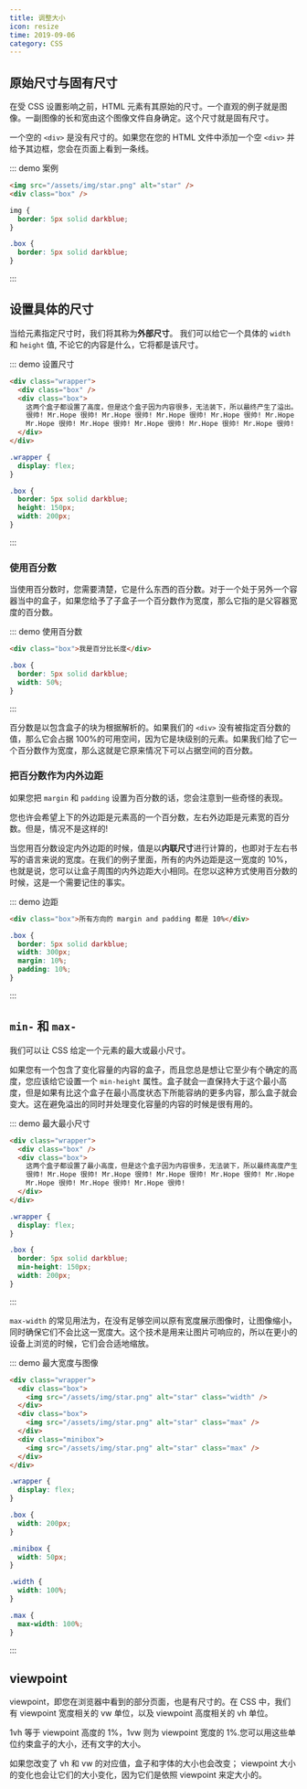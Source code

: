 ```yaml
---
title: 调整大小
icon: resize
time: 2019-09-06
category: CSS
---
```


## 原始尺寸与固有尺寸

在受 CSS 设置影响之前，HTML 元素有其原始的尺寸。一个直观的例子就是图像。一副图像的长和宽由这个图像文件自身确定。这个尺寸就是固有尺寸。

一个空的 `<div>` 是没有尺寸的。如果您在您的 HTML 文件中添加一个空 `<div>` 并给予其边框，您会在页面上看到一条线。

::: demo 案例

```html
<img src="/assets/img/star.png" alt="star" />
<div class="box" />
```

```css
img {
  border: 5px solid darkblue;
}

.box {
  border: 5px solid darkblue;
}
```

:::

## 设置具体的尺寸

当给元素指定尺寸时，我们将其称为**外部尺寸**。 我们可以给它一个具体的 `width` 和 `height` 值, 不论它的内容是什么，它将都是该尺寸。

::: demo 设置尺寸

```html
<div class="wrapper">
  <div class="box" />
  <div class="box">
    这两个盒子都设置了高度，但是这个盒子因为内容很多，无法装下，所以最终产生了溢出。Mr.Hope
    很帅! Mr.Hope 很帅! Mr.Hope 很帅! Mr.Hope 很帅! Mr.Hope 很帅! Mr.Hope 很帅!
    Mr.Hope 很帅! Mr.Hope 很帅! Mr.Hope 很帅! Mr.Hope 很帅! Mr.Hope 很帅!
  </div>
</div>
```

```css
.wrapper {
  display: flex;
}

.box {
  border: 5px solid darkblue;
  height: 150px;
  width: 200px;
}
```

:::

### 使用百分数

当使用百分数时，您需要清楚，它是什么东西的百分数。对于一个处于另外一个容器当中的盒子，如果您给予了子盒子一个百分数作为宽度，那么它指的是父容器宽度的百分数。

::: demo 使用百分数

```html
<div class="box">我是百分比长度</div>
```

```css
.box {
  border: 5px solid darkblue;
  width: 50%;
}
```

:::

百分数是以包含盒子的块为根据解析的。如果我们的 `<div>` 没有被指定百分数的值，那么它会占据 100%的可用空间，因为它是块级别的元素。如果我们给了它一个百分数作为宽度，那么这就是它原来情况下可以占据空间的百分数。

### 把百分数作为内外边距

如果您把 `margin` 和 `padding` 设置为百分数的话，您会注意到一些奇怪的表现。

您也许会希望上下的外边距是元素高的一个百分数，左右外边距是元素宽的百分数。但是，情况不是这样的!

当您用百分数设定内外边距的时候，值是以**内联尺寸**进行计算的，也即对于左右书写的语言来说的宽度。在我们的例子里面，所有的内外边距是这一宽度的 10%，也就是说，您可以让盒子周围的内外边距大小相同。在您以这种方式使用百分数的时候，这是一个需要记住的事实。

::: demo 边距

```html
<div class="box">所有方向的 margin and padding 都是 10%</div>
```

```css
.box {
  border: 5px solid darkblue;
  width: 300px;
  margin: 10%;
  padding: 10%;
}
```

:::

## `min-` 和 `max-`

我们可以让 CSS 给定一个元素的最大或最小尺寸。

如果您有一个包含了变化容量的内容的盒子，而且您总是想让它至少有个确定的高度，您应该给它设置一个 `min-height` 属性。盒子就会一直保持大于这个最小高度，但是如果有比这个盒子在最小高度状态下所能容纳的更多内容，那么盒子就会变大。这在避免溢出的同时并处理变化容量的内容的时候是很有用的。

::: demo 最大最小尺寸

```html
<div class="wrapper">
  <div class="box" />
  <div class="box">
    这两个盒子都设置了最小高度，但是这个盒子因为内容很多，无法装下，所以最终高度产生了扩大。Mr.Hope
    很帅! Mr.Hope 很帅! Mr.Hope 很帅! Mr.Hope 很帅! Mr.Hope 很帅! Mr.Hope 很帅!
    Mr.Hope 很帅! Mr.Hope 很帅! Mr.Hope 很帅!
  </div>
</div>
```

```css
.wrapper {
  display: flex;
}

.box {
  border: 5px solid darkblue;
  min-height: 150px;
  width: 200px;
}
```

:::

`max-width` 的常见用法为，在没有足够空间以原有宽度展示图像时，让图像缩小，同时确保它们不会比这一宽度大。这个技术是用来让图片可响应的，所以在更小的设备上浏览的时候，它们会合适地缩放。

::: demo 最大宽度与图像

```html
<div class="wrapper">
  <div class="box">
    <img src="/assets/img/star.png" alt="star" class="width" />
  </div>
  <div class="box">
    <img src="/assets/img/star.png" alt="star" class="max" />
  </div>
  <div class="minibox">
    <img src="/assets/img/star.png" alt="star" class="max" />
  </div>
</div>
```

```css
.wrapper {
  display: flex;
}

.box {
  width: 200px;
}

.minibox {
  width: 50px;
}

.width {
  width: 100%;
}

.max {
  max-width: 100%;
}
```

:::

## viewpoint

viewpoint，即您在浏览器中看到的部分页面，也是有尺寸的。在 CSS 中，我们有 viewpoint 宽度相关的 vw 单位，以及 viewpoint 高度相关的 vh 单位。

1vh 等于 viewpoint 高度的 1%，1vw 则为 viewpoint 宽度的 1%.您可以用这些单位约束盒子的大小，还有文字的大小。

如果您改变了 vh 和 vw 的对应值，盒子和字体的大小也会改变； viewpoint 大小的变化也会让它们的大小变化，因为它们是依照 viewpoint 来定大小的。
